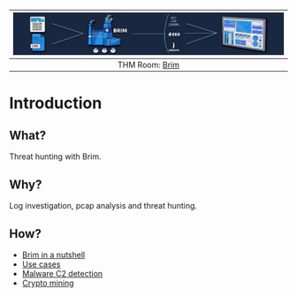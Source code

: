 | ![Brim](../../_static/images/brim-room-banner.png)
|:--:|
| THM Room: [Brim](https://tryhackme.com/room/brim) |

# Introduction

## What?

Threat hunting with Brim.

## Why?

Log investigation, pcap analysis and threat hunting.

## How?

* [Brim in a nutshell](brim.md)
* [Use cases](use-cases.md)
* [Malware C2 detection](malware.md)
* [Crypto mining](mining.md)



